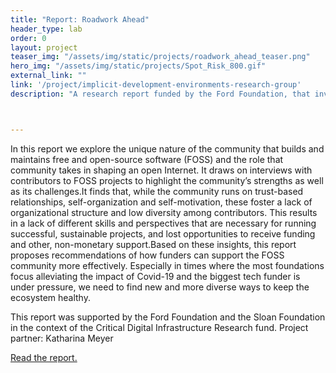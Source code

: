 ```yaml
---
title: "Report: Roadwork Ahead"
header_type: lab
order: 0
layout: project
teaser_img: "/assets/img/static/projects/roadwork_ahead_teaser.png"
hero_img: "/assets/img/static/projects/Spot_Risk_800.gif"
external_link: ""
link: '/project/implicit-development-environments-research-group'
description: "A research report funded by the Ford Foundation, that investigates the following question: How can funders and community leaders better meet the needs of digital infrastructure projects, and how are those needs distinct from projects at the application layer?"



---
```

<p>In this report we explore the unique nature of the community that builds and maintains free and open-source software (FOSS) and the role that community takes in shaping an open Internet. It draws on interviews with contributors to FOSS projects to highlight the community’s strengths as well as its challenges.It finds that, while the community runs on trust-based relationships, self-organization and self-motivation, these foster a lack of organizational structure and low diversity among contributors. This results in a lack of different skills and perspectives that are necessary for running successful, sustainable projects, and lost opportunities to receive funding and other, non-monetary support.Based on these insights, this report proposes recommendations of how funders can support the FOSS community more effectively. Especially in times where the most foundations focus alleviating the impact of Covid-19 and the biggest tech funder is under pressure, we need to find new and more diverse ways to keep the ecosystem healthy.
</p>


<p>This report was supported by the Ford Foundation and the Sloan Foundation in the context of the Critical Digital Infrastructure Research fund.
Project partner: Katharina Meyer </p>
<p><a href="https://recommendations.implicit-development.org/" target="_blank">Read the report.</a></p>






